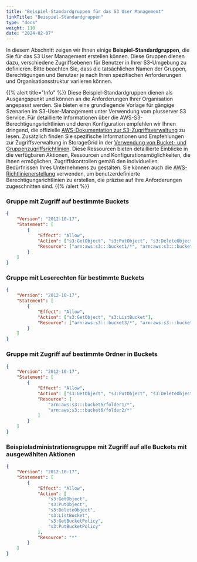 ```yaml
---
title: "Beispiel-Standardgruppen für das S3 User Management"
linkTitle: "Beispiel-Standardgruppen"
type: "docs"
weight: 110
date: "2024-02-07"
---
```


In diesem Abschnitt zeigen wir Ihnen einige **Beispiel-Standardgruppen**, die Sie für das S3 User Management erstellen können. Diese Gruppen dienen dazu, verschiedene Zugriffsebenen für Benutzer in Ihrer S3-Umgebung zu definieren. Bitte beachten Sie, dass die tatsächlichen Namen der Gruppen, Berechtigungen und Benutzer je nach Ihren spezifischen Anforderungen und Organisationsstruktur variieren können.

{{% alert title="Info" %}}
Diese Beispiel-Standardgruppen dienen als Ausgangspunkt und können an die Anforderungen Ihrer Organisation angepasst werden. Sie bieten eine grundlegende Vorlage für gängige Szenarien im S3-User-Management unter Verwendung vom plusserver S3 Service. Für detaillierte Informationen über die AWS-S3-Berechtigungsrichtlinien und deren Konfiguration empfehlen wir Ihnen dringend, die offizielle [AWS-Dokumentation zur S3-Zugriffsverwaltung](https://docs.aws.amazon.com/AmazonS3/latest/userguide/access-control-overview.html) zu lesen. Zusätzlich finden Sie spezifische Informationen und Empfehlungen zur Zugriffsverwaltung in StorageGrid in der [Verwendung von Bucket- und Gruppenzugriffsrichtlinien](https://docs.netapp.com/de-de/storagegrid-117/s3/bucket-and-group-access-policies.html). Diese Ressourcen bieten detaillierte Einblicke in die verfügbaren Aktionen, Ressourcen und Konfigurationsmöglichkeiten, die Ihnen ermöglichen, Zugriffskontrollen gemäß den individuellen Bedürfnissen Ihres Unternehmens zu gestalten. Sie können auch die [AWS-Richtlinienerstellung](https://docs.aws.amazon.com/IAM/latest/UserGuide/access_policies_create.html) verwenden, um benutzerdefinierte Berechtigungsrichtlinien zu erstellen, die präzise auf Ihre Anforderungen zugeschnitten sind.
{{% /alert %}}

### Gruppe mit Zugriff auf bestimmte Buckets

```json
{
    "Version": "2012-10-17",
    "Statement": [
        {
            "Effect": "Allow",
            "Action": ["s3:GetObject", "s3:PutObject", "s3:DeleteObject"],
            "Resource": ["arn:aws:s3:::bucket1/*", "arn:aws:s3:::bucket2/*"]
        }
    ]
}
```

### Gruppe mit Leserechten für bestimmte Buckets

```json
{
    "Version": "2012-10-17",
    "Statement": [
        {
            "Effect": "Allow",
            "Action": ["s3:GetObject", "s3:ListBucket"],
            "Resource": ["arn:aws:s3:::bucket3/*", "arn:aws:s3:::bucket4/*"]
        }
    ]
}
```

### Gruppe mit Zugriff auf bestimmte Ordner in Buckets

```json
{
    "Version": "2012-10-17",
    "Statement": [
        {
            "Effect": "Allow",
            "Action": ["s3:GetObject", "s3:PutObject", "s3:DeleteObject"],
            "Resource": [
                "arn:aws:s3:::bucket5/folder1/*",
                "arn:aws:s3:::bucket6/folder2/*"
            ]
        }
    ]
}
```

### Beispieladministrationsgruppe mit Zugriff auf alle Buckets mit ausgewählten Aktionen

```json
{
    "Version": "2012-10-17",
    "Statement": [
        {
            "Effect": "Allow",
            "Action": [
                "s3:GetObject",
                "s3:PutObject",
                "s3:DeleteObject",
                "s3:ListBucket",
                "s3:GetBucketPolicy",
                "s3:PutBucketPolicy"
            ],
            "Resource": "*"
        }
    ]
}
```
